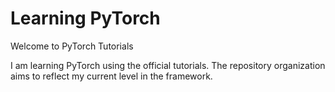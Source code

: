 # Learning PyTorch
Welcome to PyTorch Tutorials

I am learning PyTorch using the official tutorials. The repository organization aims to reflect my current level in the framework.
